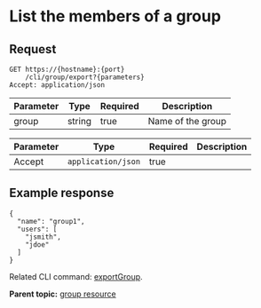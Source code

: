 # List the members of a group

## Request

```
GET https://{hostname}:{port}
    /cli/group/export?{parameters}
Accept: application/json

```

|Parameter|Type|Required|Description|
|---------|----|--------|-----------|
|group|string|true|Name of the group|

|Parameter|Type|Required|Description|
|---------|----|--------|-----------|
|Accept|`application/json`|true| |

## Example response

```
{
  "name": "group1",
  "users": [
    "jsmith",
    "jdoe"
  ]
}
```

Related CLI command: [exportGroup](udclient_exportgroup.md).

**Parent topic:** [group resource](../../com.ibm.udeploy.api.doc/topics/rest_cli_group.md)

